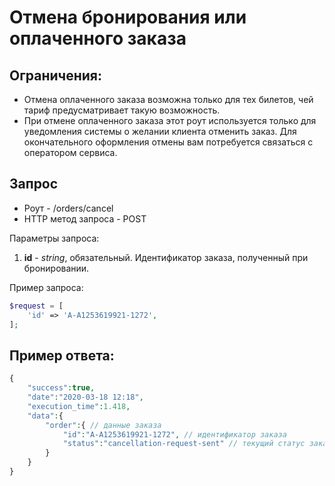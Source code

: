 Отмена бронирования или оплаченного заказа
==========================================

Ограничения:
------------

* Отмена оплаченного заказа возможна только для тех билетов, чей тариф предусматривает такую возможность.
* При отмене оплаченного заказа этот роут используется только для уведомления системы о желании клиента отменить заказ. Для окончательного оформления отмены вам потребуется связаться с оператором сервиса.

Запрос
------

* Роут - /orders/cancel
* HTTP метод запроса - POST

Параметры запроса:

1. **id** - *string*, обязательный. Идентификатор заказа, полученный при бронировании.

Пример запроса:

```php
$request = [
    'id' => 'A-A1253619921-1272',
];
```

Пример ответа:
--------------

```php
{
    "success":true,
    "date":"2020-03-18 12:18",
    "execution_time":1.418,
    "data":{
        "order":{ // данные заказа
            "id":"A-A1253619921-1272", // идентификатор заказа
            "status":"cancellation-request-sent" // текущий статус заказа, возможные значения указаны в справочнике
        }
    }
}
```